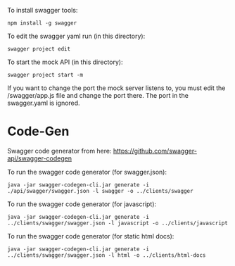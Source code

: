 To install swagger tools:
```
npm install -g swagger
```

To edit the swagger yaml run (in this directory):
```
swagger project edit
```

To start the mock API (in this directory):
```
swagger project start -m
```

If you want to change the port the mock server listens to, you must edit the /swagger/app.js file and change the port there. The port in the swagger.yaml is ignored.



Code-Gen
========
Swagger code generator from here: https://github.com/swagger-api/swagger-codegen

To run the swagger code generator (for swagger.json):
```
java -jar swagger-codegen-cli.jar generate -i ./api/swagger/swagger.json -l swagger -o ../clients/swagger
```

To run the swagger code generator (for javascript):
```
java -jar swagger-codegen-cli.jar generate -i ../clients/swagger/swagger.json -l javascript -o ../clients/javascript
```

To run the swagger code generator (for static html docs):
```
java -jar swagger-codegen-cli.jar generate -i ../clients/swagger/swagger.json -l html -o ../clients/html-docs
```